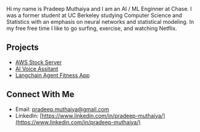 Hi my name is Pradeep Muthaiya and I am an AI / ML Enginner at Chase. I was a former student at UC Berkeley studying Computer Science and Statistics with an emphasis on neural networks and statistical modeling. In my free free time I like to go surfing, exercise, and watching Netflix.

## Projects
  - [AWS Stock Server](#github)
  - [AI Voice Assitant](#list-out)
  - [Langchain Agent Fitness App](https://github.com/pradeep-muthaiya/llm-agent-fitness-app)

## Connect With Me
  - Email: [pradeep.muthaiya@gmail.com](mailto:pradeep.muthaiya@gmail.com)
  - LinkedIn: [https://www.linkedin.com/in/pradeep-muthaiya/](https://www.linkedin.com/in/pradeep-muthaiya/)
<!--
**pradeep-muthaiya/pradeep-muthaiya** is a ✨ _special_ ✨ repository because its `README.md` (this file) appears on your GitHub profile.

Here are some ideas to get you started:

- 🔭 I’m currently working on ...
- 🌱 I’m currently learning ...
- 👯 I’m looking to collaborate on ...
- 🤔 I’m looking for help with ...
- 💬 Ask me about ...
- 📫 How to reach me: ...
- 😄 Pronouns: ...
- ⚡ Fun fact: ...
-->

